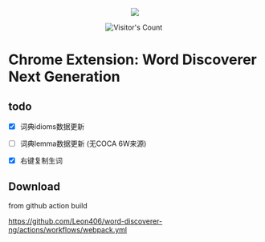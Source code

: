 <p align="center">
<a href="https://github.com/Leon406/word-discoverer-ng/actions/workflows/webpack.yml"><img src="https://github.com/Leon406/word-discoverer-ng/actions/workflows/webpack.yml/badge.svg"/></a>
</p>

<p align="center"><img src="https://profile-counter.glitch.me/Leon406_word-discoverer-ng/count.svg" alt="Visitor's Count" />
 <img width=0 height=0 src="https://profile-counter.glitch.me/Leon406/count.svg" alt="Leon406:: Visitor's Count" />
</p>

# Chrome Extension: Word Discoverer Next Generation

## todo

- [x] 词典idioms数据更新
- [ ] 词典lemma数据更新 (无COCA 6W来源)
- [x] 右键复制生词



## Download

from github action build

https://github.com/Leon406/word-discoverer-ng/actions/workflows/webpack.yml